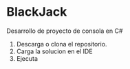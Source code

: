 # BlackJack
Desarrollo de proyecto de consola en C#

1. Descarga o clona el repositorio.
2. Carga la solucion en el IDE
3. Ejecuta
